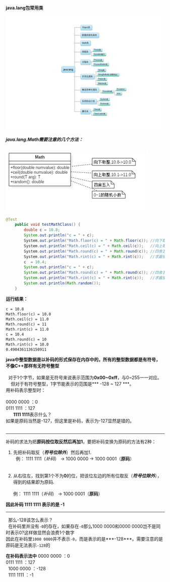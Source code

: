 #### java.lang包常用类     

![java.lang常用类](https://github.com/HurricanGod/Home/blob/master/img/java.lang.jpeg)

##### java.lang.Math需要注意的几个方法：        
![Math类需要注意的方法](https://github.com/HurricanGod/Home/blob/master/img/Math.jpg)     

```java
@Test
    public void testMathClass() {
        double c = 10.8;
        System.out.println("c = " + c);
        System.out.println("Math.floor(c) = " + Math.floor(c)); //向下取整,返回double类型 10.0
        System.out.println("Math.ceil(c) = " + Math.ceil(c));   //向上取整,返回double类型 11.0
        System.out.println("Math.round(c) = " + Math.round(c)); //四舍五入 11
        System.out.println("Math.rint(c) = " + Math.rint(c));   //求最接近c的数 11.0
        c  = 10.4;
        System.out.println("c = " + c);
        System.out.println("Math.round(c) = " + Math.round(c)); //四舍五入 10
        System.out.println("Math.rint(c) = " + Math.rint(c));   //求最接近c的数 10.0
        System.out.println(Math.random());
    }

```

>>
**运行结果：**
```
c = 10.8
Math.floor(c) = 10.0
Math.ceil(c) = 11.0
Math.round(c) = 11
Math.rint(c) = 11.0
c = 10.4
Math.round(c) = 10
Math.rint(c) = 10.0
0.4904361136150911
```  

**java中整型数据是以补码的形式保存在内存中的，所有的整型数据都是有符号，不像C++那样有无符号整型**  <br><br> 
对于1个字节，如果是无符号来说表示范围为**0x00~0xff**，与0~255一一对应。   <br>    
但对于有符号整型，1字节能表示的范围是*** -128 ~ 127 ***。<br>
用补码表示整型时：<br>       
0000 0000 ：0    <br>
0111 1111 ：127<br>     
**1111 1111**表示什么？  <br>
如果是原码当然是-127，但这里是补码，表示为-127显然是错的。 <br><br> 

----

补码的求法为把**原码按位取反然后再加1**，要把补码变换为原码的方法有2种：<br>
1. 先把补码取反（***符号位除外***）然后再加1. <br>
   例： 1111 1111（*补码*） → 1000 0000 → 1000 0001（**原码**）  <br> <br>  
2. 从右往左，找到第1个不为**0**的位，把该位左边的所有位取反（***符号位除外***），得到的结果即为原码.     <br>       
   例： 1111 1111（*补码*） → 1000 0001（**原码**）<br>

**因此补码 1111 1111 表示的是 -1**<br>

-----
 
那么-128该怎么表示？<br>   
在补码里并没有`-0`的存在，如果存在`-0`那么1000 0000和0000 0000岂不是同时表示0?这样做显然会浪费1个数字   <br>
因此在补码里`1000 0000`并不表示`-0`，而是表示的是***-128***。需要注意的是原码是无法表示`-128`的<br>

**在补码表示法中**
0000 0000 ：0    <br>
0111 1111 ：127  <br> 
1000 0000 ：-128 <br> 
1111 1111 ：-1   <br>
